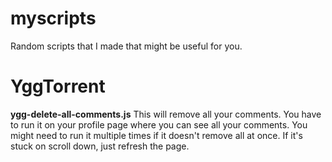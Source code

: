 # myscripts
Random scripts that I made that might be useful for you.

# YggTorrent
**ygg-delete-all-comments.js** This will remove all your comments. You have to run it on your profile page where you can see all your comments. You might need to run it multiple times if it doesn't remove all at once. If it's stuck on scroll down, just refresh the page.
